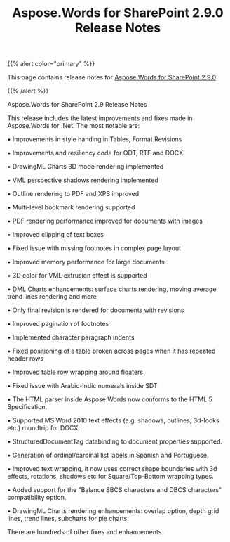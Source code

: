 ﻿---
title: Aspose.Words for SharePoint 2.9.0 Release Notes
description: "Aspose.Words for SharePoint 2.9.0 Release Notes – learn about the latest updates and fixes."
type: docs
weight: 10
url: /sharepoint/aspose-words-for-sharepoint-2-9-0-release-notes/
---

{{% alert color="primary" %}} 

This page contains release notes for [Aspose.Words for SharePoint 2.9.0](https://downloads.aspose.com/words/sharepoint/new-releases/aspose.words-for-sharepoint-2.9.0/)

{{% /alert %}} 

Aspose.Words for SharePoint 2.9 Release Notes 

This release includes the latest improvements and fixes made in Aspose.Words for .Net. The most notable are:

• Improvements in style handing in Tables, Format Revisions

• Improvements and resiliency code for ODT, RTF and DOCX

• DrawingML Charts 3D mode rendering implemented

• VML perspective shadows rendering implemented

• Outline rendering to PDF and XPS improved

• Multi-level bookmark rendering supported

• PDF rendering performance improved for documents with images

• Improved clipping of text boxes

• Fixed issue with missing footnotes in complex page layout

• Improved memory performance for large documents

• 3D color for VML extrusion effect is supported

• DML Charts enhancements: surface charts rendering, moving average trend lines rendering and more

• Only final revision is rendered for documents with revisions

• Improved pagination of footnotes

• Implemented character paragraph indents

• Fixed positioning of a table broken across pages when it has repeated header rows

• Improved table row wrapping around floaters

• Fixed issue with Arabic-Indic numerals inside SDT

• The HTML parser inside Aspose.Words now conforms to the HTML 5 Specification.

• Supported MS Word 2010 text effects (e.g. shadows, outlines, 3d-looks etc.) roundtrip for DOCX.

• StructuredDocumentTag databinding to document properties supported.

• Generation of ordinal/cardinal list labels in Spanish and Portuguese.

• Improved text wrapping, it now uses correct shape boundaries with 3d effects, rotations, shadows etc for Square/Top-Bottom wrapping types.

• Added support for the "Balance SBCS characters and DBCS characters" compatibility option.

• DrawingML Charts rendering enhancements: overlap option, depth grid lines, trend lines, subcharts for pie charts.

There are hundreds of other fixes and enhancements.
